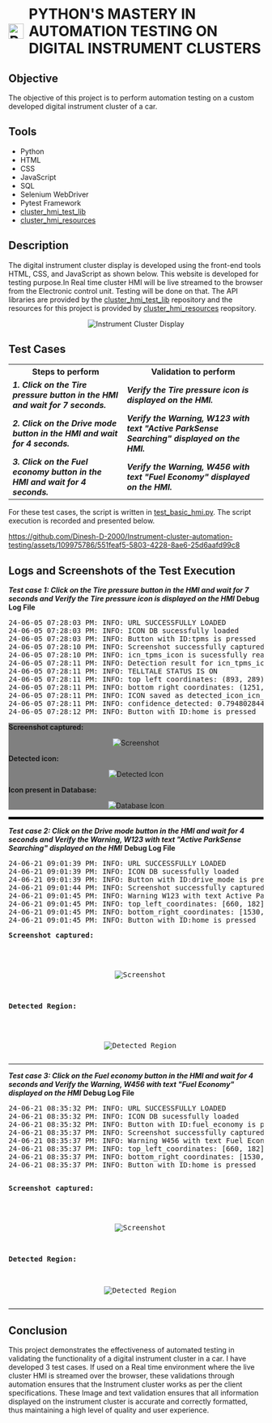 <h1 style="display: flex; align-items: center;">
  <img src="https://github.com/Dinesh-D-2000/cluster_hmi_tests/assets/109975786/75670ab4-9b35-4e21-8ce7-6333f3991cf6" alt="Python-logo-notext svg" style="width: 30px; height: 30px; margin-right: 10px;">
  PYTHON'S MASTERY IN AUTOMATION TESTING ON DIGITAL INSTRUMENT CLUSTERS
</h1>

## Objective

The objective of this project is to perform automation testing on a custom developed digital instrument cluster of a car.

## Tools

- Python
- HTML
- CSS
- JavaScript
- SQL
- Selenium WebDriver
- Pytest Framework
- [cluster_hmi_test_lib](https://github.com/Dinesh-D-2000/cluster_hmi_test_lib)
- [cluster_hmi_resources](https://github.com/Dinesh-D-2000/cluster_hmi_resources)

## Description

The digital instrument cluster display is developed using the front-end tools HTML, CSS, and JavaScript as shown below. This website is developed for testing purpose.In Real time cluster HMI will be live streamed to the browser from the Electronic control unit. Testing will be done on that. The API libraries are provided by the [cluster_hmi_test_lib](https://github.com/Dinesh-D-2000/cluster_hmi_test_lib) repository and the resources for this project is provided by [cluster_hmi_resources](https://github.com/Dinesh-D-2000/cluster_hmi_resources) reopsitory.

<p align="center">
  <img src="https://github.com/Dinesh-D-2000/Instrument-cluster-automation-testing/assets/109975786/dc42240c-5320-431b-b646-76678dc88259" alt="Instrument Cluster Display">
</p>



## Test Cases
<table>
  <tr>
    <th>Steps to perform</th>
    <th>Validation to perform</th>
  </tr>
  <tr>
<td><b><i>1. Click on the Tire pressure button in the HMI and wait for 7 seconds.</i></b></td>
<td> <b><i> Verify the Tire pressure icon is displayed on the HMI.</i></b></td>
  </tr>
    <tr>
<td><b><i>2. Click on the Drive mode button in the HMI and wait for 4 seconds.</i></b></td>
<td> <b><i> Verify the Warning, W123 with text "Active ParkSense Searching" displayed on the HMI.</i></b></td>
  </tr>
  <tr>
<td><b><i>3. Click on the Fuel economy button in the HMI and wait for 4 seconds.</i></b></td>
<td> <b><i>  Verify the Warning, W456 with text "Fuel Economy" displayed on the HMI.</i></b></td>
  </tr>
</table>



For these test cases, the script is written in [test_basic_hmi.py](https://github.com/Dinesh-D-2000/cluster_hmi_tests/blob/main/hmi_tests/tests/test_basic_hmi.py). The script execution is recorded and presented below.


https://github.com/Dinesh-D-2000/Instrument-cluster-automation-testing/assets/109975786/551feaf5-5803-4228-8ae6-25d6aafd99c8



## Logs and Screenshots of the Test Execution
<b><i>Test case 1: Click on the Tire pressure button in the HMI and wait for 7 seconds and Verify the Tire pressure icon is displayed on the HMI</i></b>
<b>Debug Log File</b>

<pre>
24-06-05 07:28:03 PM: INFO: URL SUCCESSFULLY LOADED
24-06-05 07:28:03 PM: INFO: ICON DB sucessfully loaded
24-06-05 07:28:03 PM: INFO: Button with ID:tpms is pressed
24-06-05 07:28:10 PM: INFO: Screenshot successfully captured and saved in path:D:\Automation_testing\Logs\logs_2939447506\screenshot.png
24-06-05 07:28:10 PM: INFO: icn_tpms_icon is sucessfully read from the database
24-06-05 07:28:11 PM: INFO: Detection result for icn_tpms_icon
24-06-05 07:28:11 PM: INFO: TELLTALE STATUS IS ON
24-06-05 07:28:11 PM: INFO: top left coordinates: (893, 289)
24-06-05 07:28:11 PM: INFO: bottom right coordinates: (1251, 623)
24-06-05 07:28:11 PM: INFO: ICON saved as detected_icon_icn_tpms_icon.png
24-06-05 07:28:11 PM: INFO: confidence_detected: 0.7948028445243835
24-06-05 07:28:12 PM: INFO: Button with ID:home is pressed</pre>

<div style="background-color: grey;">
<b>Screenshot captured:</b>

<p align="center">
  <img src="https://github.com/Dinesh-D-2000/Instrument-cluster-automation-testing/assets/109975786/dc4187f7-cd67-4c43-a6d8-e89d3e7c13a8" alt="Screenshot">
</p>

<b>Detected icon:</b>

<p align="center">
  <img src="https://github.com/Dinesh-D-2000/Instrument-cluster-automation-testing/assets/109975786/9c7401a0-2ed5-4778-8143-0df7e9a2d51e" alt="Detected Icon">
</p>

<b>Icon present in Database:</b>
<p align="center">
  <img src="https://github.com/Dinesh-D-2000/Instrument-cluster-automation-testing/assets/109975786/488b582c-1c4e-4b9c-96a6-a43248756ed9" alt="Database Icon">
</p> </div>
<div style="border-top: 5px solid black; margin-top: 10px;"></div>

<b><i>Test case 2: Click on the Drive mode button in the HMI and wait for 4 seconds and Verify the Warning, W123 with text "Active ParkSense Searching" displayed on the HMI</i></b>
<b>Debug Log File</b>


<pre>
24-06-21 09:01:39 PM: INFO: URL SUCCESSFULLY LOADED
24-06-21 09:01:39 PM: INFO: ICON DB sucessfully loaded
24-06-21 09:01:39 PM: INFO: Button with ID:drive_mode is pressed
24-06-21 09:01:44 PM: INFO: Screenshot successfully captured and saved in path:D:\MY_OFFICIAL_PROJECTS\CLUSTER_HMI_TESTING\\cluster_hmi_tests\hmi_tests\Logs\logs_1003445403\screenshot.png
24-06-21 09:01:45 PM: INFO: Warning W123 with text Active ParkSense Searching is ON
24-06-21 09:01:45 PM: INFO: top_left_coordinates: [660, 182]
24-06-21 09:01:45 PM: INFO: bottom_right_coordinates: [1530, 285]
24-06-21 09:01:45 PM: INFO: Button with ID:home is pressed</pre>

<pre>
<b>Screenshot captured:</b>


<p align="center">
  <img src="https://github.com/Dinesh-D-2000/cluster_hmi_tests/assets/109975786/a38ee3bb-4c4b-47b4-aeb3-7e02051e7e74" alt="Screenshot">
</p>

<b>Detected Region:</b>


<p align="center">
  <img src="https://github.com/Dinesh-D-2000/cluster_hmi_tests/assets/109975786/aacde164-8490-4780-9dc1-d25a6799c106" alt="Detected Region">
</p></pre>
<div style="border-top: 1px solid black; margin-top: 10px;"></div>

<b><i>Test case 3: Click on the Fuel economy button in the HMI and wait for 4 seconds and Verify the Warning, W456 with text "Fuel Economy" displayed on the HMI</i></b>
<b>Debug Log File</b>

<pre>
24-06-21 08:35:32 PM: INFO: URL SUCCESSFULLY LOADED
24-06-21 08:35:32 PM: INFO: ICON DB sucessfully loaded
24-06-21 08:35:32 PM: INFO: Button with ID:fuel_economy is pressed
24-06-21 08:35:37 PM: INFO: Screenshot successfully captured and saved in path:D:\MY_OFFICIAL_PROJECTS\CLUSTER_HMI_TESTING\\cluster_hmi_tests\hmi_tests\Logs\logs_0038082456\screenshot.png
24-06-21 08:35:37 PM: INFO: Warning W456 with text Fuel Economy is ON
24-06-21 08:35:37 PM: INFO: top_left_coordinates: [660, 182]
24-06-21 08:35:37 PM: INFO: bottom_right_coordinates: [1530, 285]
24-06-21 08:35:37 PM: INFO: Button with ID:home is pressed</pre>
<pre>

<b>Screenshot captured:</b>


<p align="center">
  <img src="https://github.com/Dinesh-D-2000/cluster_hmi_tests/assets/109975786/026559b6-c8f4-4f73-bc93-bacf359e054d" alt="Screenshot">
</p>

<b>Detected Region:</b>

<p align="center">
  <img src="https://github.com/Dinesh-D-2000/cluster_hmi_tests/assets/109975786/13039f3b-bb0f-4da2-a01c-21e30d64b80d" alt="Detected Region">
</p></pre>
<div style="border-top: 1px solid black; margin-top: 10px;"></div>


## Conclusion
This project demonstrates the effectiveness of automated testing in validating the functionality of a digital instrument cluster in a car. I have developed 3 test cases. If used on a Real time environment where the live cluster HMI is streamed over the browser, these validations through automation ensures that the Instrument cluster works as per the client specifications. These Image and text validation ensures that all information displayed on the instrument cluster is accurate and correctly formatted, thus maintaining a high level of quality and user experience.

